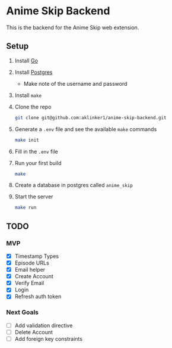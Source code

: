 # Anime Skip Backend

This is the backend for the Anime Skip web extension.

## Setup

1. Install [Go](https://golang.org/doc/install#download)
2. Install [Postgres](https://www.postgresql.org/download/)
   - Make note of the username and password
3. Install `make`
4. Clone the repo

    ```bash
    git clone git@github.com:aklinker1/anime-skip-backend.git
    ```

5. Generate a `.env` file and see the available `make` commands

    ```bash
    make init
    ```

6. Fill in the `.env` file
7. Run your first build

    ```bash
    make
    ```

8. Create a database in postgres called `anime_skip`
9. Start the server

    ```bash
    make run
    ```

## TODO

### MVP

- [x] Timestamp Types
- [x] Episode URLs
- [x] Email helper
- [x] Create Account
- [x] Verify Email
- [x] Login
- [x] Refresh auth token

### Next Goals

- [ ] Add validation directive
- [ ] Delete Account
- [ ] Add foreign key constraints
